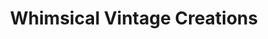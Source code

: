 ---
title: "Whimsical Vintage Creations"
url: /stony-plain/whimsical-vintage-creations/
shop: Antiquitäten
---